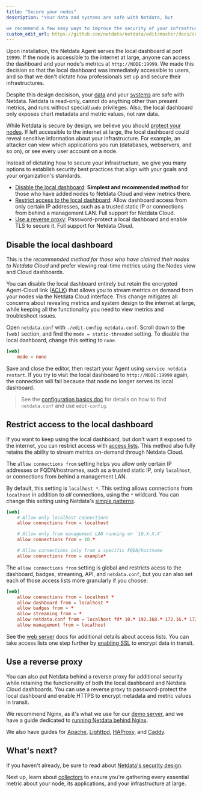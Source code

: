 ```yaml
---
title: "Secure your nodes"
description: "Your data and systems are safe with Netdata, but 

we recommend a few easy ways to improve the security of your infrastructure."
custom_edit_url: https://github.com/netdata/netdata/edit/master/docs/configure/secure-nodes.md
---
```




Upon installation, the Netdata Agent serves the local dashboard at port `19999`. If the node is accessible to the
internet at large, anyone can access the dashboard and your node's metrics at `http://NODE:19999`. We made this decision
so that the local dashboard was immediately accessible to users, and so that we don't dictate how professionals set up
and secure their infrastructures. 

Despite this design decisison, your [data](/docs/agent/security-design#your-data-are-safe-with-netdata) and your
[systems](/docs/agent/security-design#your-systems-are-safe-with-netdata) are safe with Netdata. Netdata is read-only,
cannot do anything other than present metrics, and runs without special/`sudo` privileges. Also, the local dashboard
only exposes chart metadata and metric values, not raw data.

While Netdata is secure by design, we believe you should [protect your
nodes](/docs/agent/security-design#why-netdata-should-be-protected). If left accessible to the internet at large, the local
dashboard could reveal sensitive information about your infrastructure. For example, an attacker can view which
applications you run (databases, webservers, and so on), or see every user account on a node. 

Instead of dictating how to secure your infrastructure, we give you many options to establish security best practices
that align with your goals and your organization's standards.

-   [Disable the local dashboard](#disable-the-local-dashboard): **Simplest and recommended method** for those who have
    added nodes to Netdata Cloud and view metrics there.
-   [Restrict access to the local dashboard](#restrict-access-to-the-local-dashboard): Allow dashboard access from only
    certain IP addresses, such as a trusted static IP or connections from behind a management LAN. Full support for
    Netdata Cloud.
-   [Use a reverse proxy](#use-a-reverse-proxy): Password-protect a local dashboard and enable TLS to secure it. Full
    support for Netdata Cloud.

## Disable the local dashboard

This is the _recommended method for those who have claimed their nodes to Netdata Cloud_ and prefer viewing real-time
metrics using the Nodes view and Cloud dashboards.

You can disable the local dashboard entirely but retain the encrypted Agent-Cloud link ([ACLK](/docs/agent/aclk)) that
allows you to stream metrics on demand from your nodes via the Netdata Cloud interface. This change mitigates all
concerns about revealing metrics and system design to the internet at large, while keeping all the functionality you
need to view metrics and troubleshoot issues.

Open `netdata.conf` with `./edit-config netdata.conf`. Scroll down to the `[web]` section, and find the `mode =
static-threaded` setting. To disable the local dashboard, change this setting to `none`.

```conf
[web]
    mode = none
```

Save and close the editor, then restart your Agent using `service netdata restart`. If you try to visit the local
dashboard to `http://NODE:19999` again, the connection will fail because that node no longer serves its local dashboard.

> See the [configuration basics doc](/docs/agent/configure/nodes) for details on how to find `netdata.conf` and use
> `edit-config`.

## Restrict access to the local dashboard

If you want to keep using the local dashboard, but don't want it exposed to the internet, you can restrict access with
[access lists](/docs/agent/web/server#access-lists). This method also fully retains the ability to stream metrics
on-demand through Netdata Cloud.

The `allow connections from` setting helps you allow only certain IP addresses or FQDN/hostnames, such as a trusted
static IP, only `localhost`, or connections from behind a management LAN. 

By default, this setting is `localhost *`. This setting allows connections from `localhost` in addition to _all_
connections, using the `*` wildcard. You can change this setting using Netdata's [simple
patterns](/docs/agent/libnetdata/simple_patterns).

```conf
[web]
    # Allow only localhost connections
    allow connections from = localhost

    # Allow only from management LAN running on `10.X.X.X`
    allow connections from = 10.*

    # Allow connections only from a specific FQDN/hostname
    allow connections from = example*
```

The `allow connections from` setting is global and restricts acess to the dashboard, badges, streaming, API, and
`netdata.conf`, but you can also set each of those access lists more granularly if you choose:

```conf
[web]
    allow connections from = localhost *
    allow dashboard from = localhost *
    allow badges from = *
    allow streaming from = *
    allow netdata.conf from = localhost fd* 10.* 192.168.* 172.16.* 172.17.* 172.18.* 172.19.* 172.20.* 172.21.* 172.22.* 172.23.* 172.24.* 172.25.* 172.26.* 172.27.* 172.28.* 172.29.* 172.30.* 172.31.*
    allow management from = localhost
```

See the [web server](/docs/agent/web/server#access-lists) docs for additional details about access lists. You can take
access lists one step further by [enabling SSL](/docs/agent/web/server#enabling-tls-support) to encrypt data in transit.

## Use a reverse proxy

You can also put Netdata behind a reverse proxy for additional security while retaining the functionality of both the
local dashboard and Netdata Cloud dashboards. You can use a reverse proxy to password-protect the local dashboard and
enable HTTPS to encrypt metadata and metric values in transit.

We recommend Nginx, as it's what we use for our [demo server](https://london.my-netdata.io/), and we have a guide
dedicated to [running Netdata behind Nginx](/docs/agent/running-behind-nginx).

We also have guides for [Apache](/docs/agent/running-behind-apache), [Lighttpd](/docs/agent/running-behind-lighttpd),
[HAProxy](/docs/agent/running-behind-haproxy), and [Caddy](/docs/agent/running-behind-caddy).

## What's next?

If you haven't already, be sure to read about [Netdata's security design](/docs/agent/security-design).

Next up, learn about [collectors](/docs/agent/collect/how-collectors-work) to ensure you're gathering every essential
metric about your node, its applications, and your infrastructure at large.



